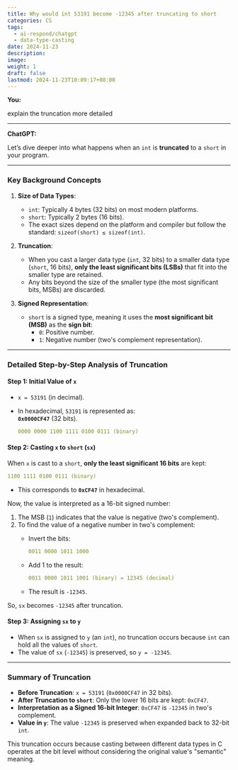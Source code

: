 ```yaml
---
title: Why would int 53191 become -12345 after truncating to short
categories: CS
tags:
  - ai-respond/chatgpt
  - data-type-casting
date: 2024-11-23
description: 
image: 
weight: 1
draft: false
lastmod: 2024-11-23T10:09:17+08:00
---
```

**You:**

explain the truncation more detailed

* * *

**ChatGPT:**

Let’s dive deeper into what happens when an `int` is **truncated** to a `short` in your program.

* * *

### Key Background Concepts

1. **Size of Data Types**:
    
    * `int`: Typically 4 bytes (32 bits) on most modern platforms.
    * `short`: Typically 2 bytes (16 bits).
    * The exact sizes depend on the platform and compiler but follow the standard: `sizeof(short) ≤ sizeof(int)`.
2. **Truncation**:
    
    * When you cast a larger data type (`int`, 32 bits) to a smaller data type (`short`, 16 bits), **only the least significant bits (LSBs)** that fit into the smaller type are retained.
    * Any bits beyond the size of the smaller type (the most significant bits, MSBs) are discarded.
3. **Signed Representation**:
    
    * `short` is a signed type, meaning it uses the **most significant bit (MSB)** as the **sign bit**:
        * `0`: Positive number.
        * `1`: Negative number (two's complement representation).

* * *

### Detailed Step-by-Step Analysis of Truncation

#### Step 1: Initial Value of `x`

* `x = 53191` (in decimal).
* In hexadecimal, `53191` is represented as:  
    **`0x0000CF47`** (32 bits).
    
    ```yaml
    0000 0000 1100 1111 0100 0111 (binary)
    ```
    

#### Step 2: Casting `x` to `short` (`sx`)

When `x` is cast to a `short`, **only the least significant 16 bits** are kept:

```yaml
1100 1111 0100 0111 (binary)
```

* This corresponds to **`0xCF47`** in hexadecimal.

Now, the value is interpreted as a 16-bit signed number:

1. The MSB (`1`) indicates that the value is negative (two's complement).
2. To find the value of a negative number in two's complement:
    * Invert the bits:
        
        ```yaml
        0011 0000 1011 1000
        ```
        
    * Add 1 to the result:
        
        ```yaml
        0011 0000 1011 1001 (binary) = 12345 (decimal)
        ```
        
    * The result is `-12345`.

So, `sx` becomes `-12345` after truncation.

#### Step 3: Assigning `sx` to `y`

* When `sx` is assigned to `y` (an `int`), no truncation occurs because `int` can hold all the values of `short`.
* The value of `sx` (`-12345`) is preserved, so `y = -12345`.

* * *

### Summary of Truncation

* **Before Truncation**: `x = 53191` (`0x0000CF47` in 32 bits).
* **After Truncation to `short`**: Only the lower 16 bits are kept: `0xCF47`.
* **Interpretation as a Signed 16-bit Integer**: `0xCF47` is `-12345` in two's complement.
* **Value in `y`**: The value `-12345` is preserved when expanded back to 32-bit `int`.

This truncation occurs because casting between different data types in C operates at the bit level without considering the original value's "semantic" meaning.
